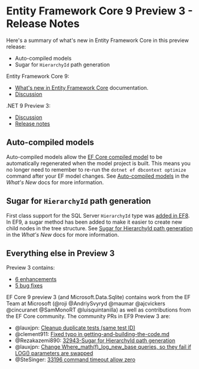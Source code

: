 # Entity Framework Core 9 Preview 3 - Release Notes

Here's a summary of what's new in Entity Framework Core in this preview release:

- Auto-compiled models
- Sugar for `HierarchyId` path generation

Entity Framework Core 9:

- [What's new in Entity Framework Core](https://learn.microsoft.com/ef/core/what-is-new/ef-core-9.0/whatsnew) documentation.
- [Discussion](https://github.com/dotnet/efcore/issues/33030)

.NET 9 Preview 3:

- [Discussion](https://aka.ms/dotnet/9/preview3)
- [Release notes](./README.md)

## Auto-compiled models

 Auto-compiled models allow the [EF Core compiled model](https://learn.microsoft.com/ef/core/performance/advanced-performance-topics#compiled-models) to be automatically regenerated when the model project is built. This means you no longer need to remember to re-run the `dotnet ef dbcontext optimize` command after your EF model changes. See [Auto-compiled models](https://learn.microsoft.com/ef/core/what-is-new/ef-core-9.0/whatsnew#auto-compiled-models) in the _What's New_ docs for more information.

## Sugar for `HierarchyId` path generation

 First class support for the SQL Server `HierarchyId` type was [added in EF8](https://learn.microsoft.com/ef/core/providers/sql-server/hierarchyid). In EF9, a sugar method has been added to make it easier to create new child nodes in the tree structure. See [Sugar for HierarchyId path generation](https://learn.microsoft.com/ef/core/what-is-new/ef-core-9.0/whatsnew#hierarchyid-path-generation) in the _What's New_ docs for more information.

## Everything else in Preview 3

Preview 3 contains:

- [6 enhancements](https://github.com/dotnet/efcore/issues?q=is%3Aissue+milestone%3A9.0.0-preview3+is%3Aclosed+label%3Atype-enhancement+)
- [5 bug fixes](https://github.com/dotnet/efcore/issues?q=is%3Aissue+milestone%3A9.0.0-preview3+is%3Aclosed+label%3Atype-bug)

EF Core 9 preview 3 (and Microsoft.Data.Sqlite) contains work from the EF Team at Microsoft (@roji @AndriySvyryd @maumar @ajcvickers @cincuranet @SamMonoRT @luisquintanilla) as well as contributions from the EF Core community. The community PRs in EF9 Preview 3 are:

- @lauxjpn: [Cleanup duplicate tests (same test ID)](https://github.com/dotnet/efcore/pull/33185)
- @clement911: [Fixed typo in getting-and-building-the-code.md](https://github.com/dotnet/efcore/pull/33166)
- @Rezakazemi890: [32943-Sugar for HierarchyId path generation](https://github.com/dotnet/efcore/pull/33062)
- @lauxjpn: [Change Where_math(f)_log_new_base queries, so they fail if LOG() parameters are swapped](https://github.com/dotnet/efcore/pull/33342)
- @SteSinger: [33196 command timeout allow zero](https://github.com/dotnet/efcore/pull/33198)
